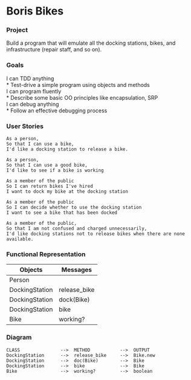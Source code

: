 # Boris Bikes

### Project

Build a program that will emulate all the docking stations, bikes, and infrastructure (repair staff, and so on).

### Goals

<dl>
  <dt>I can TDD anything</dt>
  * Test-drive a simple program using objects and methods
  <dt>I can program fluently</dt>
  * Describe some basic OO principles like encapsulation, SRP
  <dt>I can debug anything</dt>
  * Follow an effective debugging process

### User Stories

```
As a person,
So that I can use a bike,
I'd like a docking station to release a bike.
```

```
As a person,
So that I can use a good bike,
I'd like to see if a bike is working
```

```
As a member of the public
So I can return bikes I've hired
I want to dock my bike at the docking station
```

```
As a member of the public
So I can decide whether to use the docking station
I want to see a bike that has been docked
```

```
As a member of the public,
So that I am not confused and charged unnecessarily,
I'd like docking stations not to release bikes when there are none available.
```

### Functional Representation

Objects  | Messages
------------- | -------------
Person  |
DockingStation  | release_bike
DockingStation  | dock(Bike)
DockingStation  | bike
Bike  | working?

### Diagram

```
CLASS               -->  METHOD           -->  OUTPUT
DockingStation      -->  release_bike     -->  Bike.new
DockingStation      -->  doc(Bike)        -->  Bike
DockingStation      -->  bike             -->  Bike
Bike                -->  working?         -->  boolean
```
